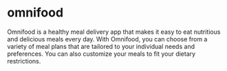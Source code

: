 # omnifood
Omnifood is a healthy meal delivery app that makes it easy to eat nutritious and delicious meals every day. With Omnifood, you can choose from a variety of meal plans that are tailored to your individual needs and preferences. You can also customize your meals to fit your dietary restrictions.
